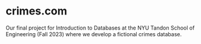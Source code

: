 # crimes.com
Our final project for Introduction to Databases at the NYU Tandon School of Engineering (Fall 2023) where we develop a fictional crimes database.
